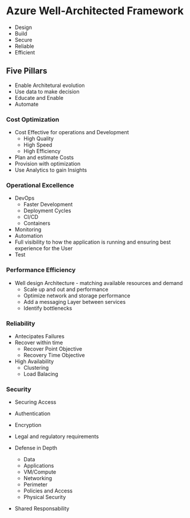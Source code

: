 # Azure Well-Architected Framework

- Design
- Build 
- Secure
- Reliable
- Efficient

## Five Pillars

- Enable Architetural evolution
- Use data to make decision
- Educate and Enable
- Automate

### Cost Optimization

- Cost Effective for operations and Development
    - High Quality
    - High Speed
    - High Efficiency
- Plan and estimate Costs
- Provision with optimization
- Use Analytics to gain Insights

### Operational Excellence

- DevOps
    - Faster Development
    - Deployment Cycles
    - CI/CD
    - Containers
- Monitoring
- Automation
- Full visibility to how the application is running and ensuring best experience for the User
- Test

### Performance Efficiency

- Well design Architecture - matching available resources and demand
    - Scale up and out and performance
    - Optimize network and storage performance
    - Add a messaging Layer between services
    - Identify bottlenecks

### Reliability

- Antecipates Failures
- Recover within time
    - Recover Point Objective
    - Recovery Time Objective
- High Availability
    - Clustering 
    - Load Balacing

### Security

- Securing Access
- Authentication
- Encryption
- Legal and regulatory requirements
- Defense in Depth
    - Data
    - Applications
    - VM/Compute
    - Networking
    - Perimeter
    - Policies and Access
    - Physical Security

- Shared Responsability